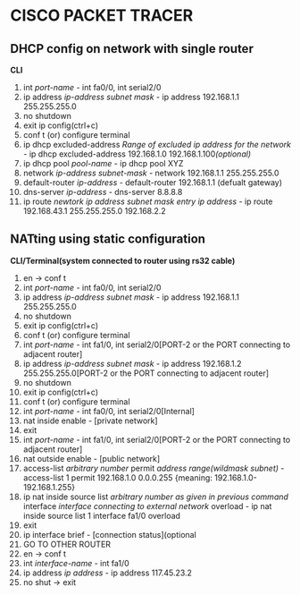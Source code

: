 <h1>CISCO PACKET TRACER</h1>

<h2>DHCP config on network with single router </h2>
<b>CLI</b><br>
<ol type="roman">
  <li>int <i>port-name</i> - int fa0/0, int serial2/0</li>
  <li>ip address <i>ip-address subnet mask</i> - ip address 192.168.1.1 255.255.255.0</li>
  <li>no shutdown</li>
  <li>exit ip config(ctrl+c)</li>
  <li>conf t (or) configure terminal</li>
  <li>ip dhcp excluded-address <i>Range of excluded ip address for the network</i> - ip dhcp excluded-address 192.168.1.0 192.168.1.100<i>(optional)</i></li>
  <li>ip dhcp pool <i>pool-name</i> - ip dhcp pool XYZ</li>
  <li>network <i>ip-address subnet-mask</i> - network 192.168.1.1 255.255.255.0</li>
  <li>default-router <i>ip-address</i> - default-router 192.168.1.1 (defualt gateway)</li>
  <li>dns-server <i>ip-address</i> - dns-server 8.8.8.8</li>
  <li>ip route <i>newtork ip address subnet mask entry ip address</i> - ip route 192.168.43.1 255.255.255.0 192.168.2.2</li>
</ol>
  
<h2> NATting using static configuration</h2>
<b>CLI/Terminal(system connected to router using rs32 cable)</b>

<ol type="roman">
  <li>en -> conf t</li>
  <li>int <i>port-name</i> - int fa0/0, int serial2/0</li>
  <li>ip address <i>ip-address subnet mask</i> - ip address 192.168.1.1 255.255.255.0</li>
  <li>no shutdown</li>
  <li>exit ip config(ctrl+c)</li>
  <li>conf t (or) configure terminal</li>
  <li>int <i>port-name</i> - int fa1/0, int serial2/0[PORT-2 or the PORT connecting to adjacent router]</li>
  <li>ip address <i>ip-address subnet mask</i> - ip address 192.168.1.2 255.255.255.0[PORT-2 or the PORT connecting to adjacent router]</li>
  <li>no shutdown</li>
  <li>exit ip config(ctrl+c)</li>
  <li>conf t (or) configure terminal</li>
  <li>int <i>port-name</i> - int fa0/0, int serial2/0[Internal]</li>
  <li>nat inside enable - [private network]</li>
  <li>exit</li>
  <li>int <i>port-name</i> - int fa1/0, int serial2/0[PORT-2 or the PORT connecting to adjacent router]</li>
  <li>nat outside enable - [public network]</li>
  <li>access-list <i>arbitrary number</i> permit <i>address range(wildmask subnet)</i> - access-list 1 permit 192.168.1.0 0.0.0.255 {meaning: 192.168.1.0-192.168.1.255}</li>
  <li>ip nat inside source list <i>arbitrary number as given in previous command</i> interface <i>interface connecting to external network</i> overload - ip nat inside source list 1 interface fa1/0 overload</li>
  <li>exit</li>
  <li>ip interface brief - [connection status](optional</li>
  
  <li>GO TO OTHER ROUTER</li>
  <li>en -> conf t</li>
  <li>int <i>interface-name</i> - int fa1/0</li>
  <li>ip address <i>ip address</i> - ip address 117.45.23.2</li>
  <li>no shut -> exit</li>
</ol>
  
  
  
  
